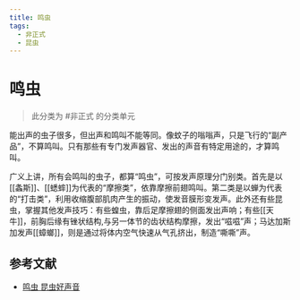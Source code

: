```yaml
---
title: 鸣虫
tags:
  - 非正式
  - 昆虫
---
```

# 鸣虫

> 此分类为 #非正式 的分类单元

能出声的虫子很多，但出声和鸣叫不能等同。像蚊子的嗡嗡声，只是飞行的“副产品”，不算鸣叫。只有那些有专门发声器官、发出的声音有特定用途的，才算鸣叫。

广义上讲，所有会鸣叫的虫子，都算“鸣虫”，可按发声原理分门别类。首先是以[[螽斯]]、[[蟋蟀]]为代表的“摩擦类”，依靠摩擦前翅鸣叫。第二类是以蝉为代表的“打击类”，利用收缩腹部肌肉产生的振动，使发音膜形变发声。此外还有些昆虫，掌握其他发声技巧：有些蝗虫，靠后足摩擦翅的侧面发出声响；有些[[天牛]]，前胸后缘有锉状结构,与另一体节的齿状结构摩擦，发出“嗞嗞”声；马达加斯加发声[[蟑螂]]，则是通过将体内空气快速从气孔挤出，制造“嘶嘶”声。

## 参考文献

* [鸣虫 昆虫好声音](http://www.dili360.com/nh/article/p5d886b517412572.htm)
